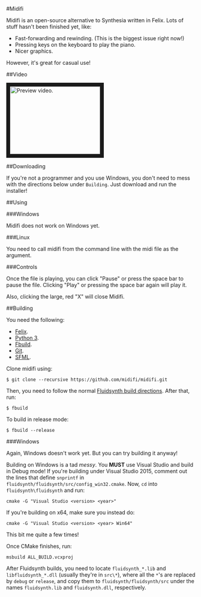 #Midifi

Midifi is an open-source alternative to Synthesia written in Felix. Lots of stuff
hasn't been finished yet, like:

- Fast-forwarding and rewinding. (This is the biggest issue right now!)
- Pressing keys on the keyboard to play the piano.
- Nicer graphics.

However, it's great for casual use!

##Video

<a href="http://www.youtube.com/watch?feature=player_embedded&v=76NMR497JK8"
 target="_blank">
 <img src="http://img.youtube.com/vi/76NMR497JK8/0.jpg" alt="Preview video."
  width="240" height="180" border="10" />
</a>

##Downloading

If you're not a programmer and you use Windows, you don't need to mess with the
directions below under `Building`. Just download and run the installer!

##Using

###Windows

Midifi does not work on Windows yet.

###Linux

You need to call midifi from the command line with the midi file as the argument.

###Controls

Once the file is playing, you can click "Pause" or press the space bar to pause the
file. Clicking "Play" or pressing the space bar again will play it.

Also, clicking the large, red "X" will close Midifi.

##Building

You need the following:

- [Felix](http://felix-lang.org/).
- [Python 3](https://www.python.org/).
- [Fbuild](https://github.com/felix-lang/fbuild/).
- [Git](http://git-scm.com/).
- [SFML](http://www.sfml-dev.org/).

Clone midifi using:

```
$ git clone --recursive https://github.com/midifi/midifi.git
```

Then, you need to follow the normal [Fluidsynth build directions](
http://sourceforge.net/p/fluidsynth/wiki/BuildingWithCMake/). After that, run:

```
$ fbuild
```

To build in release mode:

```
$ fbuild --release
```

###Windows

Again, Windows doesn't work yet. But you can try building it anyway!

Building on Windows is a tad *messy*. You **MUST** use Visual Studio and build in
Debug mode! If you're building under Visual Studio 2015, comment out the lines that
define `snprintf` in `fluidsynth/fluidsynth/src/config_win32.cmake`. Now, `cd` into
`fluidsynth\fluidsynth` and run:

```
cmake -G "Visual Studio <version> <year>"
```

If you're building on x64, make sure you instead do:

```
cmake -G "Visual Studio <version> <year> Win64"
```

This bit me quite a few times!

Once CMake finishes, run:

```
msbuild ALL_BUILD.vcxproj
```

After Fluidsynth builds, you need to locate `fluidsynth_*.lib` and
`libfluidsynth_*.dll` (usually they're in `src\*`), where all the `*`'s are
replaced by `debug` or `release`, and copy them to `fluidsynth/fluidsynth/src`
under the names `fluidsynth.lib` and `fluidsynth.dll`, respectively.
